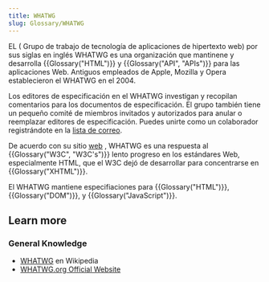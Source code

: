 ```yaml
---
title: WHATWG
slug: Glossary/WHATWG
---
```


EL ( Grupo de trabajo de tecnología de aplicaciones de hipertexto web) por sus siglas en inglés WHATWG es una organización que mantinene y desarrolla {{Glossary("HTML")}} y {{Glossary("API", "APIs")}} para las aplicaciones Web. Antiguos empleados de Apple, Mozilla y Opera establecieron el WHATWG en el 2004.

Los editores de especificación en el WHATWG investigan y recopilan comentarios para los documentos de especificación. El grupo también tiene un pequeño comité de miembros invitados y autorizados para anular o reemplazar editores de especificación. Puedes unirte como un colaborador registrándote en la [lista de correo](https://whatwg.org/mailing-list).

De acuerdo con su sitio [web](https://wiki.whatwg.org/wiki/FAQ#What_is_the_WHATWG.3F) , WHATWG es una respuesta al {{Glossary("W3C", "W3C's")}} lento progreso en los estándares Web, especialmente HTML, que el W3C dejó de desarrollar para concentrarse en {{Glossary("XHTML")}}.

El WHATWG mantiene especifiaciones para {{Glossary("HTML")}}, {{Glossary("DOM")}}, y {{Glossary("JavaScript")}}.

## Learn more

### General Knowledge

- [WHATWG](https://es.wikipedia.org/wiki/WHATWG) en Wikipedia
- [WHATWG.org Official Website](http://wiki.whatwg.org/)
